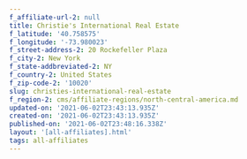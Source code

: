 ```yaml
---
f_affiliate-url-2: null
title: Christie's International Real Estate
f_latitude: '40.758575'
f_longitude: '-73.980023'
f_street-address-2: 20 Rockefeller Plaza­
f_city-2: New York­
f_state-addbreviated-2: NY­
f_country-2: United States
f_zip-code-2: '10020'
slug: christies-international-real-estate
f_region-2: cms/affiliate-regions/north-central-america.md
updated-on: '2021-06-02T23:43:13.935Z'
created-on: '2021-06-02T23:43:13.935Z'
published-on: '2021-06-02T23:48:16.338Z'
layout: '[all-affiliates].html'
tags: all-affiliates
---
```



